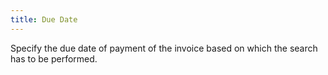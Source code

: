 ```yaml
---
title: Due Date
---
```



Specify the due date of payment of the invoice based on which the search has to be performed.
